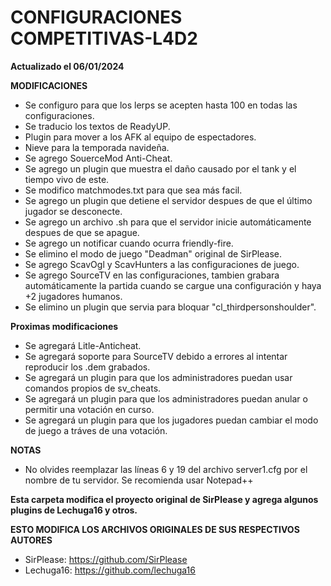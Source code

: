 # CONFIGURACIONES COMPETITIVAS-L4D2
 **Actualizado el 06/01/2024**
 
 
 **MODIFICACIONES**
 
 - Se configuro para que los lerps se acepten hasta 100 en todas las configuraciones.
 - Se traducio los textos de ReadyUP.
 - Plugin para mover a los AFK al equipo de espectadores.
 - Nieve para la temporada navideña.
 - Se agrego SouerceMod Anti-Cheat.
 - Se agrego un plugin que muestra el daño causado por el tank y el tiempo vivo de este.
 - Se modifico matchmodes.txt para que sea más facil.
 - Se agrego un plugin que detiene el servidor despues de que el último jugador se desconecte.
 - Se agrego un archivo .sh para que el servidor inicie automáticamente despues de que se apague.
 - Se agrego un notificar cuando ocurra friendly-fire.
 - Se elimino el modo de juego "Deadman" original de SirPlease.
 - Se agrego ScavOgl y ScavHunters a las configuraciones de juego.
 - Se agrego SourceTV en las configuraciones, tambien grabara automáticamente la partida cuando se cargue una configuración y haya +2 jugadores humanos.
 - Se elimino un plugin que servia para bloquar "cl_thirdpersonshoulder".
 
 
 **Proximas modificaciones**
 
 - Se agregará Litle-Anticheat.
 - Se agregará soporte para SourceTV debido a errores al intentar reproducir los .dem grabados.
 - Se agregará un plugin para que los administradores puedan usar comandos propios de sv_cheats.
 - Se agregará un plugin para que los administradores puedan anular o permitir una votación en curso.
 - Se agregará un plugin para que los jugadores puedan cambiar el modo de juego a tráves de una votación.
 
 
 **NOTAS**
 
 - No olvides reemplazar las líneas 6 y 19 del archivo server1.cfg por el nombre de tu servidor. Se recomienda usar Notepad++


**Esta carpeta modifica el proyecto original de SirPlease y agrega algunos plugins de Lechuga16 y otros.**
 
  **ESTO MODIFICA LOS ARCHIVOS ORIGINALES DE SUS RESPECTIVOS AUTORES**
 
 - SirPlease: https://github.com/SirPlease
 - Lechuga16: https://github.com/lechuga16
 